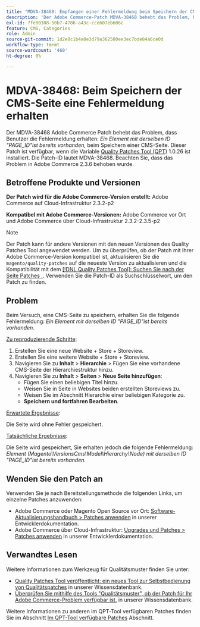 ```yaml
---
title: "MDVA-38468: Empfangen einer Fehlermeldung beim Speichern der CMS-Seite"
description: 'Der Adobe Commerce-Patch MDVA-38468 behebt das Problem, bei dem Benutzer die Fehlermeldung erhalten: *Element mit der gleichen ID "PAGE_ID"ist bereits vorhanden* beim Speichern einer CMS-Seite. Dieser Patch ist verfügbar, wenn das [Quality Patches Tool (QPT)](https://devdocs.magento.com/guides/v2.4/comp-mgr/patching.html#mqp) 1.0.26 installiert ist. Die Patch-ID lautet MDVA-38468. Bitte beachten Sie, dass das Problem in Adobe Commerce 2.3.6 behoben wurde."'
exl-id: 7fe80308-50b7-4786-a43c-cce607eb606c
feature: CMS, Categories
role: Admin
source-git-commit: 1d2e0c1b4a8e3d79a362500ee3ec7bde84a6ce0d
workflow-type: tm+mt
source-wordcount: '460'
ht-degree: 0%

---
```


# MDVA-38468: Beim Speichern der CMS-Seite eine Fehlermeldung erhalten

Der MDVA-38468 Adobe Commerce Patch behebt das Problem, dass Benutzer die Fehlermeldung erhalten: *Ein Element mit derselben ID &quot;PAGE_ID&quot;ist bereits vorhanden,* beim Speichern einer CMS-Seite. Dieser Patch ist verfügbar, wenn die Variable [Quality Patches Tool (QPT)](https://devdocs.magento.com/guides/v2.4/comp-mgr/patching.html#mqp) 1.0.26 ist installiert. Die Patch-ID lautet MDVA-38468. Beachten Sie, dass das Problem in Adobe Commerce 2.3.6 behoben wurde.

## Betroffene Produkte und Versionen

**Der Patch wird für die Adobe Commerce-Version erstellt:**
Adobe Commerce auf Cloud-Infrastruktur 2.3.2-p2

**Kompatibel mit Adobe Commerce-Versionen:**
Adobe Commerce vor Ort und Adobe Commerce über Cloud-Infrastruktur 2.3.2-2.3.5-p2

>[!NOTE]
>
>Der Patch kann für andere Versionen mit den neuen Versionen des Quality Patches Tool angewendet werden. Um zu überprüfen, ob der Patch mit Ihrer Adobe Commerce-Version kompatibel ist, aktualisieren Sie die `magento/quality-patches` auf die neueste Version zu aktualisieren und die Kompatibilität mit dem [[!DNL Quality Patches Tool]: Suchen Sie nach der Seite Patches .](https://devdocs.magento.com/quality-patches/tool.html#patch-grid). Verwenden Sie die Patch-ID als Suchschlüsselwort, um den Patch zu finden.

## Problem

Beim Versuch, eine CMS-Seite zu speichern, erhalten Sie die folgende Fehlermeldung: *Ein Element mit derselben ID &quot;PAGE_ID&quot;ist bereits vorhanden.*

<u>Zu reproduzierende Schritte</u>:

1. Erstellen Sie eine neue Website + Store + Storeview.
1. Erstellen Sie eine weitere Website + Store + Storeview.
1. Navigieren Sie zu **Inhalt** > **Hierarchie** > Fügen Sie eine vorhandene CMS-Seite der Hierarchiestruktur hinzu.
1. Navigieren Sie zu **Inhalt** > **Seiten** > **Neue Seite hinzufügen**:
   * Fügen Sie einen beliebigen Titel hinzu.
   * Weisen Sie in Seite in Websites beiden erstellten Storeviews zu.
   * Weisen Sie im Abschnitt Hierarchie einer beliebigen Kategorie zu.
   * **Speichern und fortfahren Bearbeiten**.

<u>Erwartete Ergebnisse</u>:

Die Seite wird ohne Fehler gespeichert.

<u>Tatsächliche Ergebnisse</u>:

Die Seite wird gespeichert, Sie erhalten jedoch die folgende Fehlermeldung: *Element (Magento\VersionsCms\Model\Hierarchy\Node) mit derselben ID &quot;PAGE_ID&quot;ist bereits vorhanden.*

## Wenden Sie den Patch an

Verwenden Sie je nach Bereitstellungsmethode die folgenden Links, um einzelne Patches anzuwenden:

* Adobe Commerce oder Magento Open Source vor Ort: [Software-Aktualisierungshandbuch > Patches anwenden](https://devdocs.magento.com/guides/v2.4/comp-mgr/patching/mqp.html) in unserer Entwicklerdokumentation.
* Adobe Commerce über Cloud-Infrastruktur: [Upgrades und Patches > Patches anwenden](https://devdocs.magento.com/cloud/project/project-patch.html) in unserer Entwicklerdokumentation.

## Verwandtes Lesen

Weitere Informationen zum Werkzeug für Qualitätsmuster finden Sie unter:

* [Quality Patches Tool veröffentlicht: ein neues Tool zur Selbstbedienung von Qualitätspatches](/help/announcements/adobe-commerce-announcements/magento-quality-patches-released-new-tool-to-self-serve-quality-patches.md) in unserer Wissensdatenbank.
* [Überprüfen Sie mithilfe des Tools &quot;Qualitätsmuster&quot;, ob der Patch für Ihr Adobe Commerce-Problem verfügbar ist.](/help/support-tools/patches-available-in-qpt-tool/check-patch-for-magento-issue-with-magento-quality-patches.md) in unserer Wissensdatenbank.

Weitere Informationen zu anderen im QPT-Tool verfügbaren Patches finden Sie im Abschnitt [Im QPT-Tool verfügbare Patches](https://support.magento.com/hc/en-us/sections/360010506631-Patches-available-in-QPT-tool-) Abschnitt.

